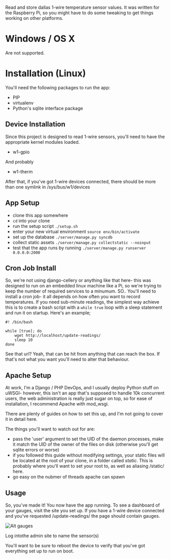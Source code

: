 Read and store dallas 1-wire temperature sensor values. It was written for the 
  Raspberry Pi, so you might have to do some tweaking to get things working on
  other platforms.

# Windows / OS X

Are not supported.

# Installation (Linux)

You'll need the following packages to run the app:

- PIP
- virtualenv
- Python's sqlite interface package

## Device Installation

Since this project is designed to read 1-wire sensors, you'll need to have the
  appropriate kernel modules loaded.

- w1-gpio

And probably

- w1-therm

After that, if you've got 1-wire devices connected, there should be more than 
  one symlink in /sys/bus/w1/devices

## App Setup

- clone this app somewhere
- `cd` into your clone
- run the setup script `./setup.sh`
- enter your new virtual environment `source env/bin/activate`
- set up the database `./server/manage.py syncdb`
- collect static assets `./server/manage.py collectstatic --noinput`
- test that the app runs by running `./server/manage.py runserver 0.0.0.0:2000`

## Cron Job Install

So, we're not using django-cellery or anything like that here- this was designed 
  to run on an embedded linux machine like a Pi, so we're trying to keep the 
  number of required services to a minumum. SO.. You'll need to install a cron
  job- it all depends on how often you want to record temperatures. If you need
  sub-minute readings, the simplest way achieve this is to create a bash script
  with a `while true` loop with a sleep statement and run it on startup.
  Here's an example;

    #! /bin/bash

    while [true]; do
        wget http://localhost/update-readings/
        sleep 10
    done

See that url? Yeah, that can be hit from anything that can reach the box. If
  that's not what you want you'll need to alter that behaviour.

## Apache Setup

At work, I'm a Django / PHP DevOps, and I usually deploy Python stuff on uWSGI-
  however, this isn't an app that's supposed to handle 10k concurrent users, the
  web administration is really just sugar on top, so for ease of installation,
  I recommend Apache with mod\_wsgi.

There are plenty of guides on how to set this up, and I'm not going to cover it
  in detail here.

The things you'll want to watch out for are:

- pass the 'user' argument to set the UID of the daemon processes, make it match
  the UID of the owner of the files on disk (otherwise you'll get sqlite errors
  or worse)
- if you followed this guide without modifying settings, your static files will
  be located at the root of your clone, in a folder called *static*. This is
  probably where you'll want to set your root to, as well as aliasing /static/
  here.
- go easy on the nubmer of threads apache can spawn

## Usage

So, you've made it! You now have the app running. To see a dashboard of your 
  gauges, visit the site you set up. If you have a 1-wire device connected and
  you've requested /update-readings/ the page should contain gauges.

![Alt gauges](http://bittwiddle.io/static/img/django-sensors.png "Homepage Screenshot")

Log intothe admin site to name the sensor(s)

You'll want to be sure to reboot the device to verify that you've got everything
  set up to run on boot.

